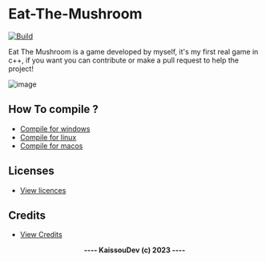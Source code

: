 # Eat-The-Mushroom

[![Build](https://github.com/kaissouDev/Eat-the-Mushroom/actions/workflows/build.yml/badge.svg)](https://github.com/kaissouDev/Eat-the-Mushroom/actions/workflows/build.yml)

Eat The Mushroom 
is a game developed by myself, 
it's my first real game in c++, 
if you want you can contribute or make a pull request to help the project!

![image](https://github.com/kaissouDev/Eat-the-Mushroom/assets/93447388/41638acd-d4b2-439c-bc73-c6c9f5c17979)

## <b>How To compile ?</b>

- [Compile for windows](https://github.com/kaissouDev/Eat-the-Mushroom/blob/master/docs/compile-windows.md)
- [Compile for linux](https://github.com/kaissouDev/Eat-the-Mushroom/blob/master/docs/compile-linux.md)
- [Compile for macos](https://github.com/kaissouDev/Eat-the-Mushroom/blob/master/docs/compile-macos.md)

## <b>Licenses</b>

- [View licences](https://github.com/kaissouDev/Eat-the-Mushroom/blob/master/docs/license.md)


## <b>Credits</b>
- [View Credits](https://github.com/kaissouDev/Eat-the-Mushroom/blob/master/Credits.md)

<div align="center"><b>---- KaissouDev (c) 2023 ----</b></div>
